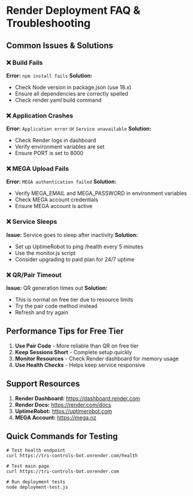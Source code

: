 # Render Deployment FAQ & Troubleshooting

## Common Issues & Solutions

### ❌ Build Fails
**Error:** `npm install fails`
**Solution:**
- Check Node version in package.json (use 18.x)
- Ensure all dependencies are correctly spelled
- Check render.yaml build command

### ❌ Application Crashes
**Error:** `Application error` or `Service unavailable`
**Solution:**
- Check Render logs in dashboard
- Verify environment variables are set
- Ensure PORT is set to 8000

### ❌ MEGA Upload Fails
**Error:** `MEGA authentication failed`
**Solution:**
- Verify MEGA_EMAIL and MEGA_PASSWORD in environment variables
- Check MEGA account credentials
- Ensure MEGA account is active

### ❌ Service Sleeps
**Issue:** Service goes to sleep after inactivity
**Solution:**
- Set up UptimeRobot to ping /health every 5 minutes
- Use the monitor.js script
- Consider upgrading to paid plan for 24/7 uptime

### ❌ QR/Pair Timeout
**Issue:** QR generation times out
**Solution:**
- This is normal on free tier due to resource limits
- Try the pair code method instead
- Refresh and try again

## Performance Tips for Free Tier

1. **Use Pair Code** - More reliable than QR on free tier
2. **Keep Sessions Short** - Complete setup quickly
3. **Monitor Resources** - Check Render dashboard for memory usage
4. **Use Health Checks** - Helps keep service responsive

## Support Resources

1. **Render Dashboard:** https://dashboard.render.com
2. **Render Docs:** https://render.com/docs
3. **UptimeRobot:** https://uptimerobot.com
4. **MEGA Account:** https://mega.nz

## Quick Commands for Testing

```
# Test health endpoint
curl https://tri-controls-bot.onrender.com/health

# Test main page
curl https://tri-controls-bot.onrender.com

# Run deployment tests
node deployment-test.js
```